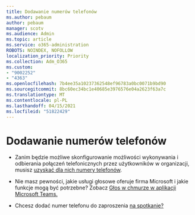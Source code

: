 ```yaml
---
title: Dodawanie numerów telefonów
ms.author: pebaum
author: pebaum
manager: scotv
ms.audience: Admin
ms.topic: article
ms.service: o365-administration
ROBOTS: NOINDEX, NOFOLLOW
localization_priority: Priority
ms.collection: Adm_O365
ms.custom:
- "9002252"
- "4363"
ms.openlocfilehash: 7b4ee35a10237362548ef96783a0bc0071b9bd90
ms.sourcegitcommit: 8bc60ec34bc1e40685e3976576e04a2623f63a7c
ms.translationtype: MT
ms.contentlocale: pl-PL
ms.lasthandoff: 04/15/2021
ms.locfileid: "51822429"
---
```

# <a name="add-phone-number"></a>Dodawanie numerów telefonów

- Zanim będzie możliwe skonfigurowanie możliwości wykonywania i odbierania połączeń telefonicznych przez użytkowników w organizacji, musisz [uzyskać dla nich numery telefonów](https://docs.microsoft.com/MicrosoftTeams/manage-phone-numbers-for-your-organization/).

- Nie masz pewności, jakie usługi głosowe oferuje firma Microsoft i jakie funkcje mogą być potrzebne? Zobacz [Głos w chmurze w aplikacji Microsoft Teams.](https://docs.microsoft.com/MicrosoftTeams/cloud-voice-landing-page)

- Chcesz dodać numer telefonu do zaproszenia [na spotkanie?](https://docs.microsoft.com/MicrosoftTeams/set-the-phone-numbers-included-on-invites-in-teams)
